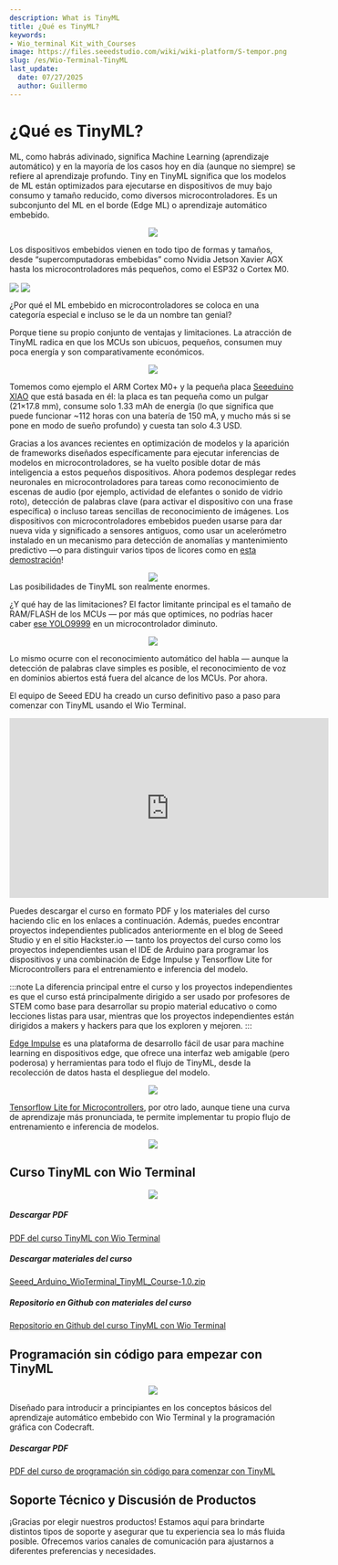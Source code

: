 ```yaml
---
description: What is TinyML
title: ¿Qué es TinyML?
keywords:
- Wio_terminal Kit_with_Courses
image: https://files.seeedstudio.com/wiki/wiki-platform/S-tempor.png
slug: /es/Wio-Terminal-TinyML
last_update:
  date: 07/27/2025
  author: Guillermo
---
```


# ¿Qué es TinyML?

ML, como habrás adivinado, significa Machine Learning (aprendizaje automático) y en la mayoría de los casos hoy en día (aunque no siempre) se refiere al aprendizaje profundo. Tiny en TinyML significa que los modelos de ML están optimizados para ejecutarse en dispositivos de muy bajo consumo y tamaño reducido, como diversos microcontroladores. Es un subconjunto del ML en el borde (Edge ML) o aprendizaje automático embebido.

<div align="center"><img width={300} src="https://files.seeedstudio.com/wiki/Wio-Terminal-TinyML-EI-1/81nihP0ASSL.jpg" /></div>

Los dispositivos embebidos vienen en todo tipo de formas y tamaños, desde “supercomputadoras embebidas” como Nvidia Jetson Xavier AGX hasta los microcontroladores más pequeños, como el ESP32 o Cortex M0.

<img width={200} align="center" src="https://files.seeedstudio.com/wiki/Wio-Terminal-TinyML-EI-1/1-750x750.jpg" />

<img width={350} align="center" src="https://files.seeedstudio.com/wiki/Wio-Terminal-TinyML-EI-1/xavier-module-dev-kit-3qrtr-1945px.png" />

¿Por qué el ML embebido en microcontroladores se coloca en una categoría especial e incluso se le da un nombre tan genial?

Porque tiene su propio conjunto de ventajas y limitaciones. La atracción de TinyML radica en que los MCUs son ubicuos, pequeños, consumen muy poca energía y son comparativamente económicos.

<div align="center"><img width={400} src="https://files.seeedstudio.com/wiki/Wio-Terminal-TinyML-EI-1/Seeeduino-XIAO-pinout.jpg" /></div>

Tomemos como ejemplo el ARM Cortex M0+ y la pequeña placa [Seeeduino XIAO](https://www.seeedstudio.com/Seeeduino-XIAO-Arduino-Microcontroller-SAMD21-Cortex-M0+-p-4426.html) que está basada en él: la placa es tan pequeña como un pulgar (21×17.8 mm), consume solo 1.33 mAh de energía (lo que significa que puede funcionar ~112 horas con una batería de 150 mA, y mucho más si se pone en modo de sueño profundo) y cuesta tan solo 4.3 USD.

Gracias a los avances recientes en optimización de modelos y la aparición de frameworks diseñados específicamente para ejecutar inferencias de modelos en microcontroladores, se ha vuelto posible dotar de más inteligencia a estos pequeños dispositivos. Ahora podemos desplegar redes neuronales en microcontroladores para tareas como reconocimiento de escenas de audio (por ejemplo, actividad de elefantes o sonido de vidrio roto), detección de palabras clave (para activar el dispositivo con una frase específica) o incluso tareas sencillas de reconocimiento de imágenes. Los dispositivos con microcontroladores embebidos pueden usarse para dar nueva vida y significado a sensores antiguos, como usar un acelerómetro instalado en un mecanismo para detección de anomalías y mantenimiento predictivo —o para distinguir varios tipos de licores como en [esta demostración](https://wiki.seeedstudio.com/Wio-Terminal-Edge-Impulse-Distinguish-Alochol/)!
<div align="center"><img src="https://files.seeedstudio.com/wiki/Wio-Terminal-Edge-Impulse/booze.jpg" /></div>
Las posibilidades de TinyML son realmente enormes.
<br />

¿Y qué hay de las limitaciones? El factor limitante principal es el tamaño de RAM/FLASH de los MCUs — por más que optimices, no podrías hacer caber [ese YOLO9999](https://arxiv.org/abs/1612.08242) en un microcontrolador diminuto.

<div align="center"><img width={400} src="https://files.seeedstudio.com/wiki/Wio-Terminal-TinyML-EI-1/yolo9000-pr023-1-638.jpg" /></div>

Lo mismo ocurre con el reconocimiento automático del habla — aunque la detección de palabras clave simples es posible, el reconocimiento de voz en dominios abiertos está fuera del alcance de los MCUs. Por ahora.

El equipo de Seeed EDU ha creado un curso definitivo paso a paso para comenzar con TinyML usando el Wio Terminal.

<iframe width="560" height="315" src="https://www.youtube.com/embed/videoseries?list=PL5efXgSvwk9UCtJ6JKTyWAccSVfTXSlA3" frameborder="0" allow="accelerometer; autoplay; encrypted-media; gyroscope; picture-in-picture" allowfullscreen></iframe>

Puedes descargar el curso en formato PDF y los materiales del curso haciendo clic en los enlaces a continuación. Además, puedes encontrar proyectos independientes publicados anteriormente en el blog de Seeed Studio y en el sitio Hackster.io — tanto los proyectos del curso como los proyectos independientes usan el IDE de Arduino para programar los dispositivos y una combinación de Edge Impulse y Tensorflow Lite for Microcontrollers para el entrenamiento e inferencia del modelo.

:::note
La diferencia principal entre el curso y los proyectos independientes es que el curso está principalmente dirigido a ser usado por profesores de STEM como base para desarrollar su propio material educativo o como lecciones listas para usar, mientras que los proyectos independientes están dirigidos a makers y hackers para que los exploren y mejoren.
:::

[Edge Impulse](https://www.edgeimpulse.com) es una plataforma de desarrollo fácil de usar para machine learning en dispositivos edge, que ofrece una interfaz web amigable (pero poderosa) y herramientas para todo el flujo de TinyML, desde la recolección de datos hasta el despliegue del modelo.
<div align="center"><img width={400} src="https://files.seeedstudio.com/wiki/Wio-Terminal-TinyML-EI-1/index.png" /></div>

[Tensorflow Lite for Microcontrollers](https://www.tensorflow.org/lite/microcontrollers/get_started), por otro lado, aunque tiene una curva de aprendizaje más pronunciada, te permite implementar tu propio flujo de entrenamiento e inferencia de modelos.
<div align="center"><img width={400} src="https://files.seeedstudio.com/wiki/Wio-Terminal-TinyML-EI-1/tensorflow-lite-logo-social.png" /></div>

## Curso TinyML con Wio Terminal

<div align="center"><img width={400} src="https://files.seeedstudio.com/wiki/Wio-Terminal-TinyML-EI-1/1.png" /></div>

##### Descargar PDF

[PDF del curso TinyML con Wio Terminal](https://files.seeedstudio.com/wiki/Wio-Terminal-TinyML/TinyML_with_Wio_Terminal_Course_v1-3.pdf)

##### Descargar materiales del curso

[Seeed_Arduino_WioTerminal_TinyML_Course-1.0.zip](https://github.com/Seeed-Studio/Seeed_Arduino_WioTerminal_TinyML_Course/archive/refs/tags/1.0.zip)

##### Repositorio en Github con materiales del curso

[Repositorio en Github del curso TinyML con Wio Terminal](https://github.com/Seeed-Studio/Seeed_Arduino_WioTerminal_TinyML_Course)

## Programación sin código para empezar con TinyML

<div align="center"><img width={300} src="https://files.seeedstudio.com/wiki/Wio-Terminal-TinyML/cc_tinyml_2.png" /></div>

Diseñado para introducir a principiantes en los conceptos básicos del aprendizaje automático embebido con Wio Terminal y la programación gráfica con Codecraft.

##### Descargar PDF

[PDF del curso de programación sin código para comenzar con TinyML](https://files.seeedstudio.com/wiki/Wio-Terminal-TinyML/No-code_Programming_to_Get_Started_with_TinyML.pdf)

## Soporte Técnico y Discusión de Productos

¡Gracias por elegir nuestros productos! Estamos aquí para brindarte distintos tipos de soporte y asegurar que tu experiencia sea lo más fluida posible. Ofrecemos varios canales de comunicación para ajustarnos a diferentes preferencias y necesidades.

<div class="button_tech_support_container">
<a href="https://forum.seeedstudio.com/" class="button_forum"></a> 
<a href="https://www.seeedstudio.com/contacts" class="button_email"></a>
</div>

<div class="button_tech_support_container">
<a href="https://discord.gg/eWkprNDMU7" class="button_discord"></a> 
<a href="https://github.com/Seeed-Studio/wiki-documents/discussions/69" class="button_discussion"></a>
</div>
